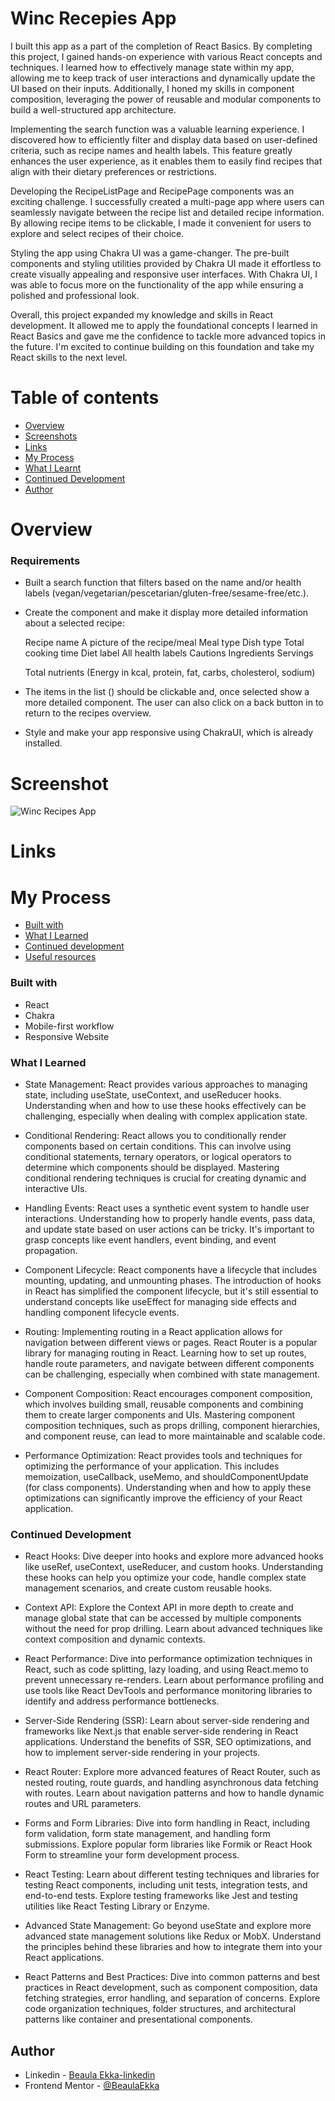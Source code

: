# Winc Recepies App

I built this app as a part of the completion of React Basics. By completing this project, I gained hands-on experience with various React concepts and techniques. I learned how to effectively manage state within my app, allowing me to keep track of user interactions and dynamically update the UI based on their inputs. Additionally, I honed my skills in component composition, leveraging the power of reusable and modular components to build a well-structured app architecture.

Implementing the search function was a valuable learning experience. I discovered how to efficiently filter and display data based on user-defined criteria, such as recipe names and health labels. This feature greatly enhances the user experience, as it enables them to easily find recipes that align with their dietary preferences or restrictions.

Developing the RecipeListPage and RecipePage components was an exciting challenge. I successfully created a multi-page app where users can seamlessly navigate between the recipe list and detailed recipe information. By allowing recipe items to be clickable, I made it convenient for users to explore and select recipes of their choice.

Styling the app using Chakra UI was a game-changer. The pre-built components and styling utilities provided by Chakra UI made it effortless to create visually appealing and responsive user interfaces. With Chakra UI, I was able to focus more on the functionality of the app while ensuring a polished and professional look.

Overall, this project expanded my knowledge and skills in React development. It allowed me to apply the foundational concepts I learned in React Basics and gave me the confidence to tackle more advanced topics in the future. I'm excited to continue building on this foundation and take my React skills to the next level.

# Table of contents

- [Overview](#overview)
- [Screenshots](#screenshot)
- [Links](#links)
- [My Process](#my-process)
- [What I Learnt](#what-i-learned)
- [Continued Development](#continued-development)
- [Author](#author)

# Overview

### Requirements

- Built a search function that filters based on the name and/or health labels (vegan/vegetarian/pescetarian/gluten-free/sesame-free/etc.).
- Create the <RecipePage /> component and make it display more detailed information about a selected recipe:

  Recipe name
  A picture of the recipe/meal
  Meal type
  Dish type
  Total cooking time
  Diet label
  All health labels
  Cautions
  Ingredients
  Servings

  Total nutrients (Energy in kcal, protein, fat, carbs, cholesterol, sodium)

- The items in the list (<RecipeListPage />) should be clickable and, once selected show a more detailed <RecipePage /> component. The user can also click on a back button in <RecipePage /> to return to the recipes overview.
- Style and make your app responsive using ChakraUI, which is already installed.

# Screenshot

![Winc Recipes App](./public/myScreenShots/Animation.gif)

# Links

# My Process

- [Built with](#built-with)
- [What I Learned](#what-i-learned)
- [Continued development](#continued-development)
- [Useful resources](#useful-resources)

### Built with

- React
- Chakra
- Mobile-first workflow
- Responsive Website

### What I Learned

- State Management: React provides various approaches to managing state, including useState, useContext, and useReducer hooks. Understanding when and how to use these hooks effectively can be challenging, especially when dealing with complex application state.

- Conditional Rendering: React allows you to conditionally render components based on certain conditions. This can involve using conditional statements, ternary operators, or logical operators to determine which components should be displayed. Mastering conditional rendering techniques is crucial for creating dynamic and interactive UIs.

- Handling Events: React uses a synthetic event system to handle user interactions. Understanding how to properly handle events, pass data, and update state based on user actions can be tricky. It's important to grasp concepts like event handlers, event binding, and event propagation.

- Component Lifecycle: React components have a lifecycle that includes mounting, updating, and unmounting phases. The introduction of hooks in React has simplified the component lifecycle, but it's still essential to understand concepts like useEffect for managing side effects and handling component lifecycle events.

- Routing: Implementing routing in a React application allows for navigation between different views or pages. React Router is a popular library for managing routing in React. Learning how to set up routes, handle route parameters, and navigate between different components can be challenging, especially when combined with state management.

- Component Composition: React encourages component composition, which involves building small, reusable components and combining them to create larger components and UIs. Mastering component composition techniques, such as props drilling, component hierarchies, and component reuse, can lead to more maintainable and scalable code.

- Performance Optimization: React provides tools and techniques for optimizing the performance of your application. This includes memoization, useCallback, useMemo, and shouldComponentUpdate (for class components). Understanding when and how to apply these optimizations can significantly improve the efficiency of your React application.

### Continued Development

- React Hooks: Dive deeper into hooks and explore more advanced hooks like useRef, useContext, useReducer, and custom hooks. Understanding these hooks can help you optimize your code, handle complex state management scenarios, and create custom reusable hooks.

- Context API: Explore the Context API in more depth to create and manage global state that can be accessed by multiple components without the need for prop drilling. Learn about advanced techniques like context composition and dynamic contexts.

- React Performance: Dive into performance optimization techniques in React, such as code splitting, lazy loading, and using React.memo to prevent unnecessary re-renders. Learn about performance profiling and use tools like React DevTools and performance monitoring libraries to identify and address performance bottlenecks.

- Server-Side Rendering (SSR): Learn about server-side rendering and frameworks like Next.js that enable server-side rendering in React applications. Understand the benefits of SSR, SEO optimizations, and how to implement server-side rendering in your projects.

- React Router: Explore more advanced features of React Router, such as nested routing, route guards, and handling asynchronous data fetching with routes. Learn about navigation patterns and how to handle dynamic routes and URL parameters.

- Forms and Form Libraries: Dive into form handling in React, including form validation, form state management, and handling form submissions. Explore popular form libraries like Formik or React Hook Form to streamline your form development process.

- React Testing: Learn about different testing techniques and libraries for testing React components, including unit tests, integration tests, and end-to-end tests. Explore testing frameworks like Jest and testing utilities like React Testing Library or Enzyme.

- Advanced State Management: Go beyond useState and explore more advanced state management solutions like Redux or MobX. Understand the principles behind these libraries and how to integrate them into your React applications.

- React Patterns and Best Practices: Dive into common patterns and best practices in React development, such as component composition, data fetching strategies, error handling, and separation of concerns. Explore code organization techniques, folder structures, and architectural patterns like container and presentational components.

## Author

- Linkedin - [Beaula Ekka-linkedin](https://www.linkedin.com/in/beaula-ekka-favejee-97316558/)
- Frontend Mentor - [@BeaulaEkka](https://www.frontendmentor.io/profile/BeaulaEkka)
